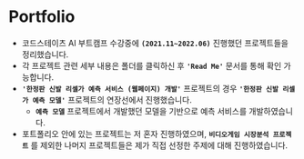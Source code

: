 # Portfolio

- 코드스테이츠 AI 부트캠프 수강중에 **`(2021.11~2022.06)`** 진행했던 프로젝트들을 정리했습니다. 
- 각 프로젝트 관련 세부 내용은 폴더를 클릭하신 후 **`'Read Me'`** 문서를 통해 확인 가능합니다. 
- **`'한정판 신발 리셀가 예측 서비스 (웹페이지) 개발'`** 프로젝트의 경우 **`'한정판 신발 리셀가 예측 모델'`** 프로젝트의 연장선에서 진행했습니다. 
  - **`예측 모델`** 프로젝트에서 개발했던 모델을 기반으로 예측 서비스를 개발하였습니다. 
- 포트폴리오 안에 있는 프로젝트는 저 혼자 진행하였으며, **`비디오게임 시장분석 프로젝트`** 를 제외한 나머지 프로젝트들은 제가 직접 선정한 주제에 대해 진행하였습니다. 
